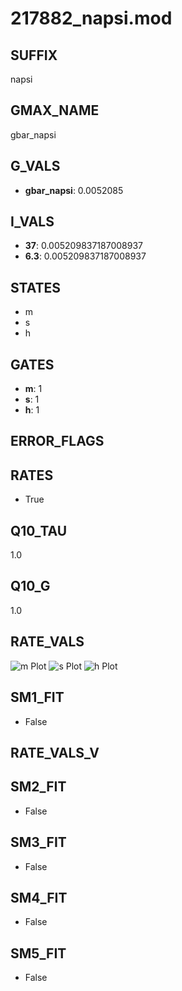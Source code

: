 # 217882_napsi.mod

## SUFFIX

napsi

## GMAX_NAME

gbar_napsi

## G_VALS

- **gbar_napsi**: 0.0052085

## I_VALS

- **37**: 0.005209837187008937
- **6.3**: 0.005209837187008937

## STATES

- m
- s
- h

## GATES

- **m**: 1
- **s**: 1
- **h**: 1

## ERROR_FLAGS


## RATES

- True

## Q10_TAU

1.0

## Q10_G

1.0

## RATE_VALS

![m Plot](/Users/pbozelos/Dropbox/icg-Chai-Panos/supermodels/output_markdown_files/Na/217882_napsi.mod/images/m.png)
![s Plot](/Users/pbozelos/Dropbox/icg-Chai-Panos/supermodels/output_markdown_files/Na/217882_napsi.mod/images/s.png)
![h Plot](/Users/pbozelos/Dropbox/icg-Chai-Panos/supermodels/output_markdown_files/Na/217882_napsi.mod/images/h.png)

## SM1_FIT

- False

## RATE_VALS_V

## SM2_FIT

- False

## SM3_FIT

- False

## SM4_FIT

- False

## SM5_FIT

- False

